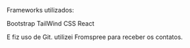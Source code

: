 Frameworks utilizados:

Bootstrap
TailWind CSS 
React

E fiz uso de Git.
utilizei Fromspree para receber os contatos.


